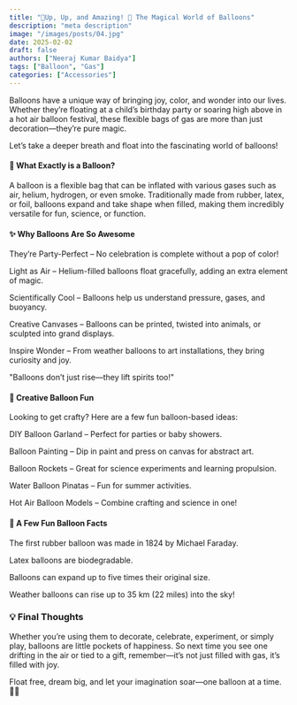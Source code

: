 ```yaml
---
title: "🎈Up, Up, and Amazing! 🎈 The Magical World of Balloons"
description: "meta description"
image: "/images/posts/04.jpg"
date: 2025-02-02
draft: false
authors: ["Neeraj Kumar Baidya"]
tags: ["Balloon", "Gas"]
categories: ["Accessories"]
---
```


Balloons have a unique way of bringing joy, color, and wonder into our lives. Whether they’re floating at a child’s birthday party or soaring high above in a hot air balloon festival, these flexible bags of gas are more than just decoration—they’re pure magic.

Let’s take a deeper breath and float into the fascinating world of balloons!

#### 🎈 What Exactly is a Balloon?

A balloon is a flexible bag that can be inflated with various gases such as air, helium, hydrogen, or even smoke. Traditionally made from rubber, latex, or foil, balloons expand and take shape when filled, making them incredibly versatile for fun, science, or function.

#### ✨ Why Balloons Are So Awesome

They’re Party-Perfect – No celebration is complete without a pop of color!

Light as Air – Helium-filled balloons float gracefully, adding an extra element of magic.

Scientifically Cool – Balloons help us understand pressure, gases, and buoyancy.

Creative Canvases – Balloons can be printed, twisted into animals, or sculpted into grand displays.

Inspire Wonder – From weather balloons to art installations, they bring curiosity and joy.

"Balloons don’t just rise—they lift spirits too!"

#### 🎨 Creative Balloon Fun

Looking to get crafty? Here are a few fun balloon-based ideas:

DIY Balloon Garland – Perfect for parties or baby showers.

Balloon Painting – Dip in paint and press on canvas for abstract art.

Balloon Rockets – Great for science experiments and learning propulsion.

Water Balloon Pinatas – Fun for summer activities.

Hot Air Balloon Models – Combine crafting and science in one!

#### 🌈 A Few Fun Balloon Facts

The first rubber balloon was made in 1824 by Michael Faraday.

Latex balloons are biodegradable.

Balloons can expand up to five times their original size.

Weather balloons can rise up to 35 km (22 miles) into the sky!

### 💡 Final Thoughts

Whether you’re using them to decorate, celebrate, experiment, or simply play, balloons are little pockets of happiness. So next time you see one drifting in the air or tied to a gift, remember—it’s not just filled with gas, it’s filled with joy.

Float free, dream big, and let your imagination soar—one balloon at a time. 🎈💫

